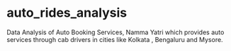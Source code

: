 # auto_rides_analysis
Data Analysis of Auto Booking Services, Namma Yatri which provides auto services through cab drivers in cities like Kolkata , Bengaluru and Mysore.
